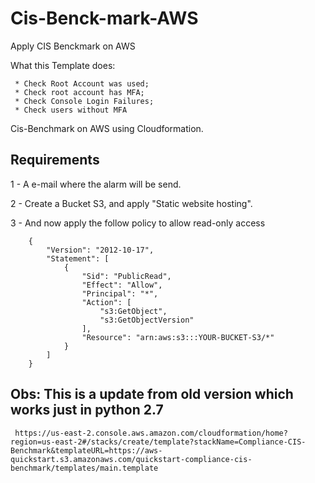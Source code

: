 # Cis-Benck-mark-AWS
Apply CIS Benckmark on AWS

What this Template does:

     * Check Root Account was used;
     * Check root account has MFA;
     * Check Console Login Failures;
     * Check users without MFA


Cis-Benchmark on AWS using Cloudformation.


## Requirements

1 - A e-mail where the alarm will be send.

2 - Create a Bucket S3, and apply "Static website hosting".

3 - And now apply the follow policy to allow read-only access

```
    {
        "Version": "2012-10-17",
        "Statement": [
            {
                "Sid": "PublicRead",
                "Effect": "Allow",
                "Principal": "*",
                "Action": [
                    "s3:GetObject",
                    "s3:GetObjectVersion"
                ],
                "Resource": "arn:aws:s3:::YOUR-BUCKET-S3/*"
            }
        ]
    }
```




## Obs: This is a update from old version which works just in python 2.7    
     https://us-east-2.console.aws.amazon.com/cloudformation/home?region=us-east-2#/stacks/create/template?stackName=Compliance-CIS-Benchmark&templateURL=https://aws-quickstart.s3.amazonaws.com/quickstart-compliance-cis-benchmark/templates/main.template
